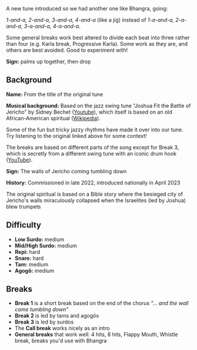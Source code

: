 A new tune introduced so we had another one like Bhangra, going:

*1-and-a, 2-and-a, 3-and-a, 4-and-a* (like a jig) instead of *1-a-and-a, 2-a-and-a, 3-a-and-a, 4-a-and-a*.

Some general breaks work best altered to divide each beat into three rather than four (e.g. Karla break, Progressive Karla).
Some work as they are, and others are best avoided. Good to experiment with!

**Sign:** palms up together, then drop

## Background

**Name:** From the title of the original tune

**Musical background:** Based on the jazz swing tune "Joshua Fit the Battle of Jericho" by Sidney Bechet ([Youtube](https://www.youtube.com/watch?v=b2l8uW3CrGQ)), which itself is based on an old African-American spiritual ([Wikipedia](https://en.wikipedia.org/wiki/Joshua_Fit_the_Battle_of_Jericho)).

Some of the fun but tricky jazzy rhythms have made it over into our tune. Try listening to the original linked above for some context!

The breaks are based on different parts of the song except for Break 3, which is secretly from a different swing tune with an iconic drum hook ([YouTube](https://www.youtube.com/watch?v=j9J5Zt2Obko)).

**Sign:** The walls of Jericho coming tumbling down

**History:** Commissioned in late 2022, introduced nationally in April 2023

The original spiritual is based on a Bible story where the besieged city of Jericho's walls miraculously collapsed when the Israelites (led by Joshua) blew trumpets

## Difficulty

* **Low Surdo:** medium
* **Mid/High Surdo:** medium
* **Repi:** hard
* **Snare:** hard
* **Tam:** medium
* **Agogô:** medium

## Breaks

* **Break 1** is a short break based on the end of the chorus *"... and the wall came tumbling down"*
* **Break 2** is led by tams and agogôs
* **Break 3** is led by surdos
* The **Call break** works nicely as an intro
* **General breaks** that work well: 4 hits, 8 hits, Flappy Mouth, Whistle break, breaks you'd use with Bhangra
